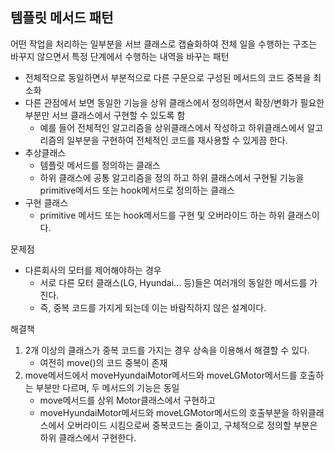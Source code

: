 템플릿 메서드 패턴
-
어떤 작업을 처리하는 일부분을 서브 클래스로 캡슐화하여 전체 일을 수행하는 구조는 바꾸지 않으면서 특정 단계에서 수행하는 내역을 바꾸는 패턴
- 전체적으로 동일하면서 부분적으로 다른 구문으로 구성된 메서드의 코드 중복을 최소화
- 다른 관점에서 보면 동일한 기능을 상위 클래스에서 정의하면서 확장/변화가 필요한 부분만 서브 클래스에서 구현할 수 있도록 함
  - 예를 들어 전체적인 알고리즘을 상위클래스에서 작성하고 하위클래스에서 알고리즘의 일부분을 구현하여 전체적인 코드를 재사용할 수 있게끔 한다.
- 추상클래스
    - 템플릿 메서드를 정의하는 클래스
    - 하위 클래스에 공통 알고리즘을 정의 하고 하위 클래스에서 구현될 기능을 primitive메서드 또는 hook메서드로 정의하는 클래스
- 구현 클래스
    - primitive 메서드 또는 hook메서드를 구현 및 오버라이드 하는 하위 클래스이다.

문제점
 - 다른회사의 모터를 제어해야하는 경우
   - 서로 다른 모터 클래스(LG, Hyundai... 등)들은 여러개의 동일한 메서드를 가진다.
   - 즉, 중복 코드를 가지게 되는데 이는 바람직하지 않은 설계이다.
   
해결책
1. 2개 이상의 클래스가 중복 코드를 가지는 경우 상속을 이용해서 해결할 수 있다.
    - 여전히 move()의 코드 중복이 존재
2. move메서드에서 moveHyundaiMotor메서드와 moveLGMotor메서드를 호출하는 부분만 다르며, 두 메서드의 기능은 동일
    - move메서드를 상위 Motor클래스에서 구현하고
    - moveHyundaiMotor메서드와 moveLGMotor메서드의 호출부분을 하위클래스에서 오버라이드 시킴으로써 중복코드는 줄이고, 구체적으로 정의할 부분은 하위 클래스에서 구현한다.
